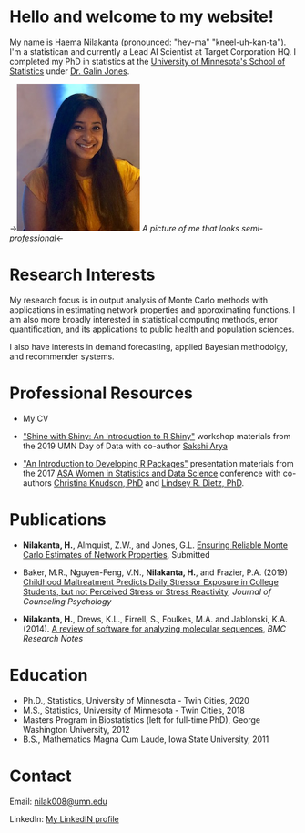 # Hello and welcome to my website!
My name is Haema Nilakanta (pronounced: "hey-ma" "kneel-uh-kan-ta"). I'm a statistican and currently a Lead AI Scientist at Target Corporation HQ. I completed my PhD in statistics at the [University of Minnesota's School of Statistics](http://www.stat.umn.edu) under [Dr. Galin Jones](http://users.stat.umn.edu/~galin/).

->![pictureforwebsite](headshot1.jpg)
*A picture of me that looks semi-professional*<-

# Research Interests
My research focus is in output analysis of Monte Carlo methods with applications in estimating network properties and approximating functions. I am also more broadly interested in statistical computing methods, error quantification, and its applications to public health and population sciences. 

I also have interests in demand forecasting, applied Bayesian methodolgy, and recommender systems. 

# Professional Resources
* My CV

* ["Shine with Shiny: An Introduction to R Shiny"](https://drive.google.com/drive/folders/15Vql9_ir3Mmr8DybA105y5Yw1vCqGohF?usp=sharing) workshop materials from the 2019 UMN Day of Data with co-author [Sakshi Arya](https://sites.google.com/a/umn.edu/sakshi-arya/home)

* ["An Introduction to Developing R Packages"](http://cknudson.com/presentations) presentation materials from the 2017 [ASA Women in Statistics and Data Science](https://www.amstat.org/ASA/Meetings/Women-in-Statistics-and-Data-Science.aspx) conference with co-authors [Christina Knudson, PhD](https://cknudson.com)  and [Lindsey R. Dietz, PhD](https://www.linkedin.com/in/lindseydietz).

# Publications 
* **Nilakanta, H.**, Almquist, Z.W., and Jones, G.L. [Ensuring Reliable Monte Carlo Estimates of Network Properties](https://arxiv.org/abs/1911.08682), Submitted

* Baker, M.R., Nguyen-Feng, V.N., **Nilakanta, H.**, and Frazier, P.A. (2019) [Childhood Maltreatment Predicts Daily Stressor Exposure in College Students, but not Perceived Stress or Stress Reactivity](https://www.ncbi.nlm.nih.gov/pubmed/31144850), *Journal of Counseling Psychology*

* **Nilakanta, H.**, Drews, K.L., Firrell, S., Foulkes, M.A. and Jablonski, K.A. (2014). [A review of software for analyzing molecular sequences](http://www.biomedcentral.com/content/pdf/1756-0500-7-830.pdf), *BMC Research Notes*

# Education
* Ph.D., Statistics, University of Minnesota - Twin Cities, 2020
* M.S., Statistics, University of Minnesota - Twin Cities, 2018
* Masters Program in Biostatistics (left for full-time PhD), George Washington University, 2012
* B.S., Mathematics Magna Cum Laude, Iowa State University, 2011


# Contact
Email: nilak008@umn.edu

LinkedIn: [My LinkedIN profile](www.linkedin.com/in/haema-nilakanta)